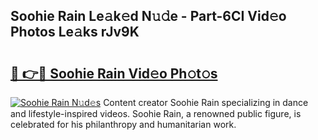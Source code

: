 ## Soohie Rain Le𝚊k𝚎d N𝚞𝚍e - Part-6CI Vid𝚎o Photos Le𝚊ks rJv9K

# <h2><a href="http://fbftu8r.evod.top/?m=Soohie+Rain">🔗 👉🔴 Soohie Rain Vid𝚎o Ph𝚘t𝚘s</a></h2>

[![Soohie Rain N𝚞d𝚎s](https://i.imgur.com/8V9OHl7.gif)](http://fbftu8r.evod.top/?m=Soohie+Rain)
Content creator Soohie Rain specializing in dance and lifestyle-inspired videos. Soohie Rain, a renowned public figure, is celebrated for his philanthropy and humanitarian work. 
